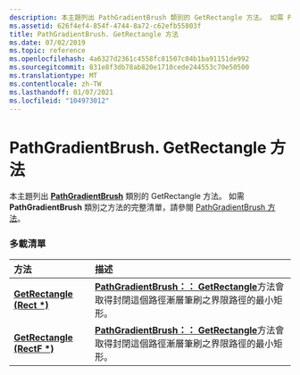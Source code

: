 ```yaml
---
description: 本主題列出 PathGradientBrush 類別的 GetRectangle 方法。 如需 PathGradientBrush 類別之方法的完整清單，請參閱 PathGradientBrush 方法。
ms.assetid: 626f4ef4-854f-4744-8a72-c62efb55803f
title: PathGradientBrush. GetRectangle 方法
ms.date: 07/02/2019
ms.topic: reference
ms.openlocfilehash: 4a6327d2361c4558fc81507c04b1ba91151de992
ms.sourcegitcommit: 831e8f3db78ab820e1710cede244553c70e50500
ms.translationtype: MT
ms.contentlocale: zh-TW
ms.lasthandoff: 01/07/2021
ms.locfileid: "104973012"
---
```

# <a name="pathgradientbrushgetrectangle-methods"></a>PathGradientBrush. GetRectangle 方法

本主題列出 [**PathGradientBrush**](/windows/win32/api/gdipluspath/nl-gdipluspath-pathgradientbrush) 類別的 GetRectangle 方法。 如需 **PathGradientBrush** 類別之方法的完整清單，請參閱 [PathGradientBrush 方法](-gdiplus-class-pathgradientbrush-methods.md)。

### <a name="overload-list"></a>多載清單



| 方法                                                                                     | 描述                                                                                                                                                                                                         |
|:-------------------------------------------------------------------------------------------|:--------------------------------------------------------------------------------------------------------------------------------------------------------------------------------------------------------------------|
| [**GetRectangle (Rect \*)**](/windows/win32/api/gdipluspath/nf-gdipluspath-pathgradientbrush-getrectangle(outrect))   | [**PathGradientBrush：： GetRectangle**](/windows/win32/api/gdipluspath/nf-gdipluspath-pathgradientbrush-getrectangle(outrect))方法會取得封閉這個路徑漸層筆刷之界限路徑的最小矩形。<br/>  |
| [**GetRectangle (RectF \*)**](/previous-versions//ms535096(v=vs.85)) | [**PathGradientBrush：： GetRectangle**](/previous-versions//ms535096(v=vs.85))方法會取得封閉這個路徑漸層筆刷之界限路徑的最小矩形。<br/> |



 

 
